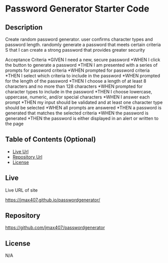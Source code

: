 # Password Generator Starter Code


## Description 
Create random password generator. user confirms character types and password length.
randomly generate a password that meets certain criteria
S that I can create a strong password that provides greater security

Acceptance Criteria
*GIVEN I need a new, secure password
*WHEN I click the button to generate a password
*THEN I am presented with a series of prompts for password criteria
*WHEN prompted for password criteria
*THEN I select which criteria to include in the password
*WHEN prompted for the length of the password
*THEN I choose a length of at least 8 characters and no more than 128 characters
*WHEN prompted for character types to include in the password
*THEN I choose lowercase, uppercase, numeric, and/or special characters
*WHEN I answer each prompt
*THEN my input should be validated and at least one character type should be selected
*WHEN all prompts are answered
*THEN a password is generated that matches the selected criteria
*WHEN the password is generated
*THEN the password is either displayed in an alert or written to the page


## Table of Contents (Optional)

* [Live Url](#Live)
* [Repository Url](#Repository)
* [License](#License)



## Live

Live URL of site

https://jmax407.github.io/passwordgenerator/

## Repository

https://github.com/jmax407/passwordgenerator

## License

N/A
